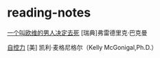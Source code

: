 # reading-notes

[一个叫欧维的男人决定去死](https://github.com/zycR10/reading-notes/blob/master/books/%E4%B8%80%E4%B8%AA%E5%8F%AB%E6%AC%A7%E7%BB%B4%E7%9A%84%E7%94%B7%E4%BA%BA%E5%86%B3%E5%AE%9A%E5%8E%BB%E6%AD%BB.md) \[瑞典\]弗雷德里克·巴克曼

[自控力](https://github.com/zycR10/reading-notes/blob/master/books/%E8%87%AA%E6%8E%A7%E5%8A%9B.md) \[美\] 凯利·麦格尼格尔（Kelly McGonigal,Ph.D.）